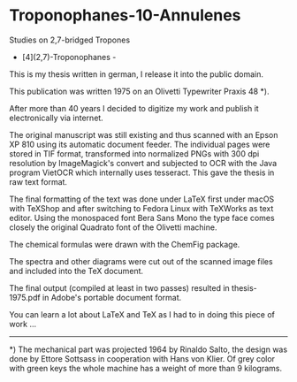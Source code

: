 # Troponophanes-10-Annulenes

Studies on 2,7-bridged Tropones
- \[4\](2,7)-Troponophanes -

This is my thesis written in german, I release it into the public domain.

This publication was written 1975 on an Olivetti Typewriter Praxis 48 *).

After more than 40 years I decided to digitize my work and publish it electronically via internet.

The original manuscript was still existing and thus scanned with an Epson XP 810 using its automatic document feeder. The individual pages were stored in TIF format, transformed into normalized PNGs with 300 dpi resolution by ImageMagick's convert and subjected to OCR with the Java program VietOCR which internally uses tesseract. This gave the thesis in raw text format.

The final formatting of the text was done under LaTeX first under macOS with TeXShop and after switching to Fedora Linux with TeXWorks as text editor. Using the monospaced font Bera Sans Mono the type face comes closely the original Quadrato font of the Olivetti machine.

The chemical formulas were drawn with the ChemFig package.

The spectra and other diagrams were cut out of the scanned image files and included into the TeX document.

The final output (compiled at least in two passes) resulted in thesis-1975.pdf in Adobe's portable document format.

You can learn a lot about LaTeX and TeX as I had to in doing this piece of work ...

***
*) The mechanical part was projected 1964 by Rinaldo Salto, the design was done by Ettore Sottsass in cooperation with Hans von Klier. Of grey color with green keys the whole machine has a weight of more than 9 kilograms.
